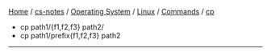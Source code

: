 [Home](https://mengxianbin.github.io) /
[cs-notes](https://mengxianbin.github.io/cs-notes/site) /
[Operating System](https://mengxianbin.github.io/cs-notes/site/Operating%20System) /
[Linux](https://mengxianbin.github.io/cs-notes/site/Operating%20System/Linux) /
[Commands](https://mengxianbin.github.io/cs-notes/site/Operating%20System/Linux/Commands) /
[cp](https://mengxianbin.github.io/cs-notes/site/Operating%20System/Linux/Commands/cp)

* cp path1/{f1,f2,f3} path2/
* cp path1/prefix{f1,f2,f3} path2

---
